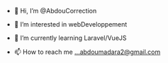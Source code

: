 - 👋 Hi, I’m @AbdouCorrection
- 👀 I’m interested in webDeveloppement
- 🌱 I’m currently learning Laravel/VueJS

- 📫 How to reach me ...abdoumadara2@gmail.com

<!---
AbdouCorrection/AbdouCorrection is a ✨ special ✨ repository because its `README.md` (this file) appears on your GitHub profile.
You can click the Preview link to take a look at your changes.
--->
